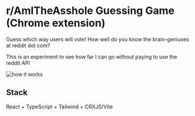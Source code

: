 # r/AmITheAsshole Guessing Game (Chrome extension)

Guess which way users will vote! How well do you know the brain-geniuses at reddit dot com?

This is an experiment to see how far I can go without paying to use the reddit API

![how it works](https://github.com/craigostrin/reddit-aita-guessing-game/assets/40326682/13e3bf3f-0d20-4597-9705-45ae4837d565)

## Stack

React + TypeScript + Tailwind + CRXJS/Vite
